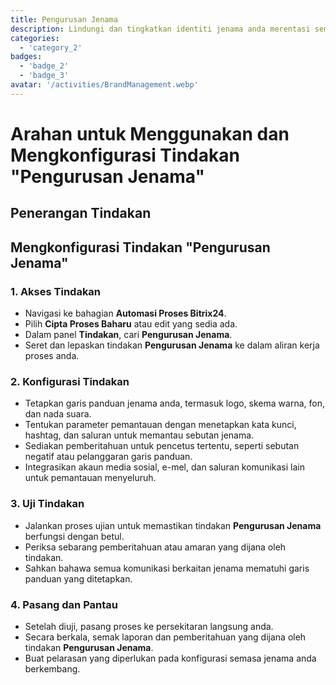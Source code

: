 ```yaml
---
title: Pengurusan Jenama
description: Lindungi dan tingkatkan identiti jenama anda merentasi semua saluran.
categories: 
  - 'category_2'
badges: 
  - 'badge_2'
  - 'badge_3'
avatar: '/activities/BrandManagement.webp'
---
```

# Arahan untuk Menggunakan dan Mengkonfigurasi Tindakan "Pengurusan Jenama"

## Penerangan Tindakan

## **Mengkonfigurasi Tindakan "Pengurusan Jenama"**

### 1. Akses Tindakan
- Navigasi ke bahagian **Automasi Proses Bitrix24**.
- Pilih **Cipta Proses Baharu** atau edit yang sedia ada.
- Dalam panel **Tindakan**, cari **Pengurusan Jenama**.
- Seret dan lepaskan tindakan **Pengurusan Jenama** ke dalam aliran kerja proses anda.

### 2. Konfigurasi Tindakan
- Tetapkan garis panduan jenama anda, termasuk logo, skema warna, fon, dan nada suara.
- Tentukan parameter pemantauan dengan menetapkan kata kunci, hashtag, dan saluran untuk memantau sebutan jenama.
- Sediakan pemberitahuan untuk pencetus tertentu, seperti sebutan negatif atau pelanggaran garis panduan.
- Integrasikan akaun media sosial, e-mel, dan saluran komunikasi lain untuk pemantauan menyeluruh.

### 3. Uji Tindakan
- Jalankan proses ujian untuk memastikan tindakan **Pengurusan Jenama** berfungsi dengan betul.
- Periksa sebarang pemberitahuan atau amaran yang dijana oleh tindakan.
- Sahkan bahawa semua komunikasi berkaitan jenama mematuhi garis panduan yang ditetapkan.

### 4. Pasang dan Pantau
- Setelah diuji, pasang proses ke persekitaran langsung anda.
- Secara berkala, semak laporan dan pemberitahuan yang dijana oleh tindakan **Pengurusan Jenama**.
- Buat pelarasan yang diperlukan pada konfigurasi semasa jenama anda berkembang.